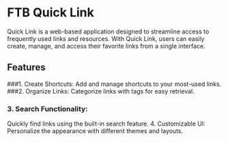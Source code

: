 # FTB Quick Link
Quick Link is a web-based application designed to streamline access to frequently used links and resources. With Quick Link, users can easily create, manage, and access their favorite links from a single interface.
## Features
###1. Create Shortcuts: Add and manage shortcuts to your most-used links.
###2. Organize Links: Categorize links with tags for easy retrieval.
### 3. Search Functionality: 
Quickly find links using the built-in search feature.
4. Customizable UI: Personalize the appearance with different themes and layouts.
